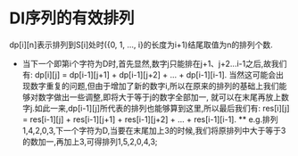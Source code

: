 # DI序列的有效排列

dp[i][n]表示排列到S[i]处时({0, 1, ..., i}的长度为i+1)结尾取值为n的排列个数.
* 当下一个即第i个字符为D时,首先显然,数字j只能排在j+1、j+2...i-1之后,故我们有:
dp[i][j] = dp[i-1][j+1] + dp[i-1][j+2] + ... + dp[i-1][i-1].
当然这可能会出现数字重复的问题,但由于增加了新的数字i,所以在原来的排列的基础上我们能够对数字做出一些调整,即将大于等于j的数字全部加一,
就可以在末尾再放上数字j.如此一来,dp[i-1][j]所代表的排列也能够算到这里,所以最后我们有:
res[i][j] = res[i-1][j] + res[i-1][j+1] + res[i-1][j+2] + ... + res[i-1][i-1].
** e.g.排列1,4,2,0,3,下一个字符为D,当要在末尾加上3的时候,我们将原排列中大于等于3的数加一,再加上3,可得排列1,5,2,0,4,3;
